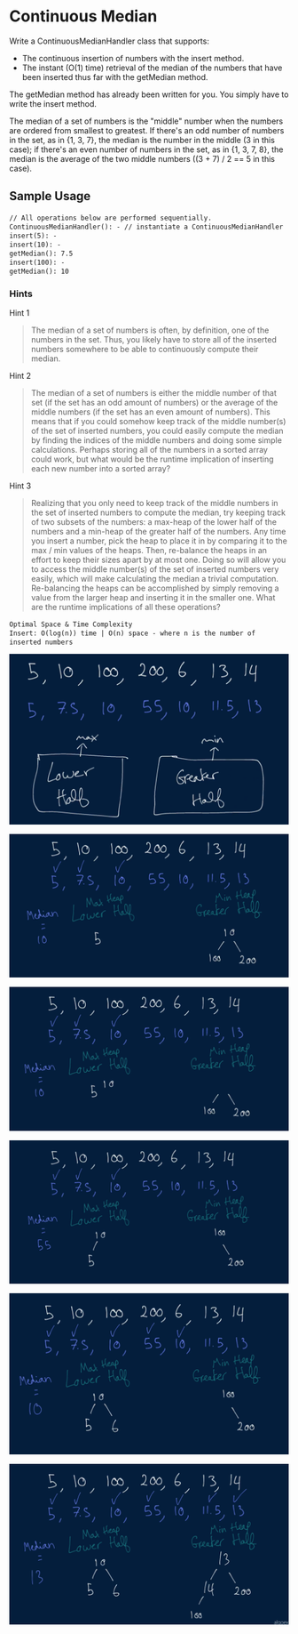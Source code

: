 # Continuous Median

Write a ContinuousMedianHandler class that supports:

   - The continuous insertion of numbers with the insert method.
   - The instant (O(1) time) retrieval of the median of the numbers that have been inserted thus far with the getMedian method.

The getMedian method has already been written for you. You simply have to write the insert method.

The median of a set of numbers is the "middle" number when the numbers are ordered from smallest to greatest. If there's an odd number of numbers in the set, as in {1, 3, 7}, the median is the number in the middle (3 in this case); if there's an even number of numbers in the set, as in {1, 3, 7, 8}, the median is the average of the two middle numbers ((3 + 7) / 2 == 5 in this case).

## Sample Usage

```
// All operations below are performed sequentially.
ContinuousMedianHandler(): - // instantiate a ContinuousMedianHandler
insert(5): -
insert(10): -
getMedian(): 7.5
insert(100): -
getMedian(): 10
```

### Hints

Hint 1
> The median of a set of numbers is often, by definition, one of the numbers in the set. Thus, you likely have to store all of the inserted numbers somewhere to be able to continuously compute their median.

Hint 2
> The median of a set of numbers is either the middle number of that set (if the set has an odd amount of numbers) or the average of the middle numbers (if the set has an even amount of numbers). This means that if you could somehow keep track of the middle number(s) of the set of inserted numbers, you could easily compute the median by finding the indices of the middle numbers and doing some simple calculations. Perhaps storing all of the numbers in a sorted array could work, but what would be the runtime implication of inserting each new number into a sorted array?

Hint 3
> Realizing that you only need to keep track of the middle numbers in the set of inserted numbers to compute the median, try keeping track of two subsets of the numbers: a max-heap of the lower half of the numbers and a min-heap of the greater half of the numbers. Any time you insert a number, pick the heap to place it in by comparing it to the max / min values of the heaps. Then, re-balance the heaps in an effort to keep their sizes apart by at most one. Doing so will allow you to access the middle number(s) of the set of inserted numbers very easily, which will make calculating the median a trivial computation. Re-balancing the heaps can be accomplished by simply removing a value from the larger heap and inserting it in the smaller one. What are the runtime implications of all these operations?

```
Optimal Space & Time Complexity
Insert: O(log(n)) time | O(n) space - where n is the number of inserted numbers
```


![solution](answer.png)

![solution](answer1.png)

![solution](answer2.png)

![solution](answer3.png)

![solution](answer4.png)

![solution](answer5.png)
